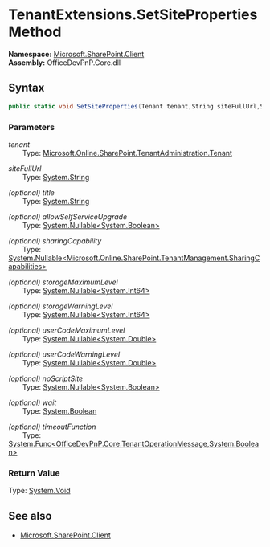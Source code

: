 # TenantExtensions.SetSiteProperties Method  
**Namespace:** [Microsoft.SharePoint.Client](Microsoft.SharePoint.Client.md)  
**Assembly:** OfficeDevPnP.Core.dll  
## Syntax
```C#
public static void SetSiteProperties(Tenant tenant,String siteFullUrl,String title,Nullable<Boolean> allowSelfServiceUpgrade,Nullable<SharingCapabilities> sharingCapability,Nullable<Int64> storageMaximumLevel,Nullable<Int64> storageWarningLevel,Nullable<Double> userCodeMaximumLevel,Nullable<Double> userCodeWarningLevel,Nullable<Boolean> noScriptSite,Boolean wait,Func<TenantOperationMessage, Boolean> timeoutFunction)
```
### Parameters
*tenant*  
&emsp;&emsp;Type: [Microsoft.Online.SharePoint.TenantAdministration.Tenant](Microsoft.Online.SharePoint.TenantAdministration.Tenant.md) 
&emsp;&emsp;  
  
*siteFullUrl*  
&emsp;&emsp;Type: [System.String](System.String.md) 
&emsp;&emsp;  
  
*(optional) title*  
&emsp;&emsp;Type: [System.String](System.String.md) 
&emsp;&emsp;  
  
*(optional) allowSelfServiceUpgrade*  
&emsp;&emsp;Type: [System.Nullable<System.Boolean>](System.Nullable<System.Boolean>.md) 
&emsp;&emsp;  
  
*(optional) sharingCapability*  
&emsp;&emsp;Type: [System.Nullable<Microsoft.Online.SharePoint.TenantManagement.SharingCapabilities>](System.Nullable<Microsoft.Online.SharePoint.TenantManagement.SharingCapabilities>.md) 
&emsp;&emsp;  
  
*(optional) storageMaximumLevel*  
&emsp;&emsp;Type: [System.Nullable<System.Int64>](System.Nullable<System.Int64>.md) 
&emsp;&emsp;  
  
*(optional) storageWarningLevel*  
&emsp;&emsp;Type: [System.Nullable<System.Int64>](System.Nullable<System.Int64>.md) 
&emsp;&emsp;  
  
*(optional) userCodeMaximumLevel*  
&emsp;&emsp;Type: [System.Nullable<System.Double>](System.Nullable<System.Double>.md) 
&emsp;&emsp;  
  
*(optional) userCodeWarningLevel*  
&emsp;&emsp;Type: [System.Nullable<System.Double>](System.Nullable<System.Double>.md) 
&emsp;&emsp;  
  
*(optional) noScriptSite*  
&emsp;&emsp;Type: [System.Nullable<System.Boolean>](System.Nullable<System.Boolean>.md) 
&emsp;&emsp;  
  
*(optional) wait*  
&emsp;&emsp;Type: [System.Boolean](System.Boolean.md) 
&emsp;&emsp;  
  
*(optional) timeoutFunction*  
&emsp;&emsp;Type: [System.Func<OfficeDevPnP.Core.TenantOperationMessage,System.Boolean>](System.Func<OfficeDevPnP.Core.TenantOperationMessage,System.Boolean>.md) 
&emsp;&emsp;  
  
### Return Value
Type: [System.Void](System.Void.md 
)
## See also
- [Microsoft.SharePoint.Client](Microsoft.SharePoint.Client.md)
